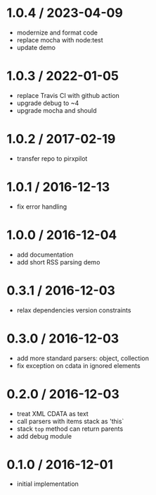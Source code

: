 
1.0.4 / 2023-04-09
==================

 * modernize and format code
 * replace mocha with node:test
 * update demo

1.0.3 / 2022-01-05
==================

 * replace Travis CI with github action
 * upgrade debug to ~4
 * upgrade mocha and should

1.0.2 / 2017-02-19
==================

 * transfer repo to pirxpilot

1.0.1 / 2016-12-13
==================

 * fix error handling

1.0.0 / 2016-12-04
==================

 * add documentation
 * add short RSS parsing demo

0.3.1 / 2016-12-03
==================

 * relax dependencies version constraints

0.3.0 / 2016-12-03
==================

 * add more standard parsers: object, collection
 * fix exception on cdata in ignored elements

0.2.0 / 2016-12-03
==================

 * treat XML CDATA as text
 * call parsers with items stack as 'this`
 * stack `top` method can return parents
 * add debug module

0.1.0 / 2016-12-01
==================

 * initial implementation
